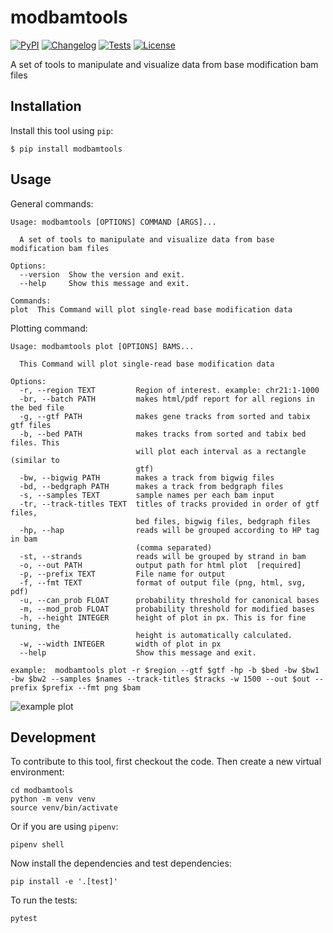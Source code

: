 # modbamtools

[![PyPI](https://img.shields.io/pypi/v/modbamtools.svg)](https://pypi.org/project/modbamtools/)
[![Changelog](https://img.shields.io/github/v/release/rrazaghi/modbamtools?include_prereleases&label=changelog)](https://github.com/rrazaghi/modbamtools/releases)
[![Tests](https://github.com/rrazaghi/modbamtools/workflows/Test/badge.svg)](https://github.com/rrazaghi/modbamtools/actions?query=workflow%3ATest)
[![License](https://img.shields.io/badge/license-Apache%202.0-blue.svg)](https://github.com/rrazaghi/modbamtools/blob/master/LICENSE)

A set of tools to manipulate and visualize data from base modification bam files

## Installation

Install this tool using `pip`:

    $ pip install modbamtools

## Usage

General commands:
```
Usage: modbamtools [OPTIONS] COMMAND [ARGS]...

  A set of tools to manipulate and visualize data from base modification bam files

Options:
  --version  Show the version and exit.
  --help     Show this message and exit.

Commands:
plot  This Command will plot single-read base modification data
```

Plotting command:
```
Usage: modbamtools plot [OPTIONS] BAMS...

  This Command will plot single-read base modification data

Options:
  -r, --region TEXT         Region of interest. example: chr21:1-1000
  -br, --batch PATH         makes html/pdf report for all regions in the bed file
  -g, --gtf PATH            makes gene tracks from sorted and tabix gtf files
  -b, --bed PATH            makes tracks from sorted and tabix bed files. This
                            will plot each interval as a rectangle (similar to
                            gtf)
  -bw, --bigwig PATH        makes a track from bigwig files
  -bd, --bedgraph PATH      makes a track from bedgraph files
  -s, --samples TEXT        sample names per each bam input
  -tr, --track-titles TEXT  titles of tracks provided in order of gtf files,
                            bed files, bigwig files, bedgraph files
  -hp, --hap                reads will be grouped according to HP tag in bam
                            (comma separated)
  -st, --strands            reads will be grouped by strand in bam
  -o, --out PATH            output path for html plot  [required]
  -p, --prefix TEXT         File name for output
  -f, --fmt TEXT            format of output file (png, html, svg, pdf)
  -u, --can_prob FLOAT      probability threshold for canonical bases
  -m, --mod_prob FLOAT      probability threshold for modified bases
  -h, --height INTEGER      height of plot in px. This is for fine tuning, the
                            height is automatically calculated.
  -w, --width INTEGER       width of plot in px
  --help                    Show this message and exit.

example:  modbamtools plot -r $region --gtf $gtf -hp -b $bed -bw $bw1 -bw $bw2 --samples $names --track-titles $tracks -w 1500 --out $out --prefix $prefix --fmt png $bam
```
![example plot](./tests/test.png)



## Development

To contribute to this tool, first checkout the code. Then create a new virtual environment:

    cd modbamtools
    python -m venv venv
    source venv/bin/activate

Or if you are using `pipenv`:

    pipenv shell

Now install the dependencies and test dependencies:

    pip install -e '.[test]'

To run the tests:

    pytest
